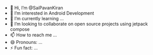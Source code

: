- 👋 Hi, I’m @SaiPavanKiran
- 👀 I’m interested in Android Development
- 🌱 I’m currently learning ...
- 💞️ I’m looking to collaborate on open source projects using jetpack compose
- 📫 How to reach me ...
- 😄 Pronouns: ...
- ⚡ Fun fact: ...

<!---
SaiPavanKiran/SaiPavanKiran is a ✨ special ✨ repository because its `README.md` (this file) appears on your GitHub profile.
You can click the Preview link to take a look at your changes.
--->
